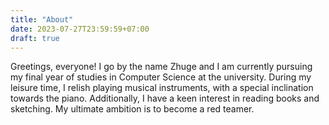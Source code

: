 ```yaml
---
title: "About"
date: 2023-07-27T23:59:59+07:00
draft: true
---
```


Greetings, everyone! I go by the name Zhuge and I am currently pursuing my final year of studies in Computer Science at the university. During my leisure time, I relish playing musical instruments, with a special inclination towards the piano. Additionally, I have a keen interest in reading books and sketching. My ultimate ambition is to become a red teamer.
